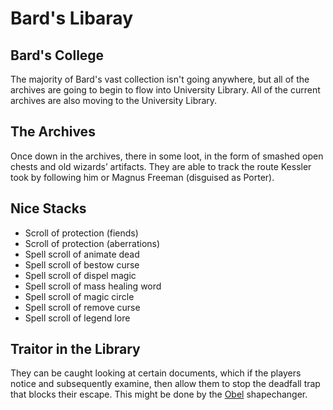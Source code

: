 # Bard's Libaray

## Bard's College

The majority of Bard's vast collection isn't going anywhere, but all of the archives are going to begin to flow into University Library. All of the current archives are also moving to the University Library.

## The Archives

Once down in the archives, there in some loot, in the form of smashed open chests and old wizards’ artifacts. They are able to track the route Kessler took by following him or Magnus Freeman (disguised as Porter). 

## Nice Stacks

 * Scroll of protection (fiends)
 * Scroll of protection (aberrations)
 * Spell scroll of animate dead
 * Spell scroll of bestow curse
 * Spell scroll of dispel magic
 * Spell scroll of mass healing word
 * Spell scroll of magic circle
 * Spell scroll of remove curse
 * Spell scroll of legend lore

  ## Traitor in the Library

  They can be caught looking at certain documents, which if the players notice and subsequently examine, then allow them to stop the deadfall trap that blocks their escape. This might be done by the [Obel](/p/Obel.md) shapechanger.

  